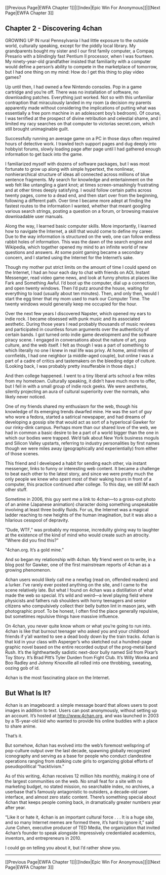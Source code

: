 [[Previous Page|EWFA Chapter 1]]|[[Index|Epic Win For Anonymous]]|[[Next Page|EWFA Chapter 3]]

## Chapter 2 - Discovering 4chan

GROWING UP IN rural Pennsylvania I had little exposure to the outside
world, culturally speaking, except for the piddly local library. My
grandparents bought my sister and I our first family computer, a Compaq
Presario with a blindingly fast Pentium II processor, when I was
fourteen. My ninety-year-old grandfather insisted that familiarity with
a computer would define a person’s ability to compete in the marketplace
of tomorrow, but I had one thing on my mind: How do I get this thing to
play video games?

Up until then, I had owned a few Nintendo consoles. Pop in a game
cartridge and you’re off. There was no installation of software, no
downloading patches. Everything just worked. Not so with this unfamiliar
contraption that miraculously landed in my room (a decision my parents
apparently made without considering the implications of putting what was
essentially a free porn machine in an adolescent boy’s bedroom). Of
course, I was terrified at the prospect of divine retribution and
celestial shame, and I limited my racy searches on that computer to
victorias secret.com, which still brought unimaginable guilt.

Successfully running an average game on a PC in those days often
required hours of detective work. I trawled tech support pages and dug
deeply into hobbyist forums, slowly loading page after page until I had
gathered enough information to get back into the game.

I familiarized myself with dozens of software packages, but I was most
fortunate to grow up along with simple hypertext, the nonlinear,
nonhierarchical structure of ideas all connected across millions of blue
sentence fragments. My search for knowledge and entertainment on the web
felt like untangling a giant knot; at times screen-smashingly
frustrating and at other times deeply satisfying. I would follow certain
paths across twenty pages, come to a dead end, and then start over from
the beginning, following a different path. Over time I became more adept
at finding the fastest routes to the information I wanted, whether that
meant googling various search strings, posting a question on a forum, or
browsing massive downloadable user manuals.

Along the way, I learned basic computer skills. More importantly, I
learned how to navigate the Internet, a skill that would come to define
my career. Due to the way information is structured on the web, one can
follow endless rabbit holes of information. This was the dawn of the
search engine and Wikipedia, which together opened my mind to an
infinite world of new questions and answers. At some point gaming became
a secondary concern, and I started using the Internet for the Internet’s
sake.

Though my mother put strict limits on the amount of time I could spend
on the Internet, I had an hour each day to chat with friends on AOL
Instant Messenger, read video game news, and look at funny photos at
places like Fark and Something Awful. I’d boot up the computer, dial up
a connection, and open twenty windows. Then I’d putz around the house,
waiting for everything to load (usually about ten minutes). Then, and
only then, would I start the egg timer that my mom used to mark our
Computer Time. The twenty windows would generally keep me occupied for
the hour.

Over the next few years I discovered Napster, which opened my ears to
indie rock. I became obsessed with punk music and its associated
aesthetic. During those years I read probably thousands of music reviews
and participated in countless forum arguments over the authenticity of
certain bands. I got turned onto indie game development and the software
piracy scene. I engaged in conversations about the nature of art, pop
culture, and the web itself. I felt as though I was a part of something
to which literally no one I knew in real life was privy. At home, amid
miles of cornfields, I had one neighbor (a middle-aged couple), but
online I was a part of a cadre of critics and tastemakers on the
bleeding edge of culture. (Looking back, I was probably pretty
insufferable in those days.)

And then college happened. I went to a tiny liberal arts school a few
miles from my hometown. Culturally speaking, it didn’t have much more to
offer, but I fell in with a small group of indie rock geeks. We were
aesthetes, silently projecting an aura of cultural superiority over the
normals, who likely never noticed.

One of my friends shared my enthusiasm for the web, though his knowledge
of its emerging trends dwarfed mine. He was the sort of guy who wore a
fedora, started a satirical newspaper, and had dreams of developing a
gossip site that would act as sort of a hyperlocal Gawker for our
rinky-dink campus. Perhaps more than our shared love of the web, we had
in common a basic desire to be a part of a world bigger than the one in
which our bodies were trapped. We’d talk about New York business moguls
and Silicon Valley upstarts, referring to industry personalities by
first names though we were miles away (geographically and
experientially) from either of those scenes.

This friend and I developed a habit for sending each other, via instant
messenger, links to funny or interesting web content. It became a
challenge to beat each other to the latest story, and since we were
pretty much the only people we knew who spent most of their waking hours
in front of a computer, this practice continued after college. To this
day, we still IM each other stuff.

Sometime in 2006, this guy sent me a link to 4chan—to a gross-out photo
of an anime (Japanese animation) character doing something unspeakable
involving at least three bodily fluids. For us, the Internet was a
magical ladder reaching to new heights of the human imagination, but it
was also a hilarious cesspool of depravity.

“Dude, WTF,” was probably my response, incredulity giving way to
laughter at the existence of the kind of mind who would create such an
atrocity. “Where did you find this?”

“4chan.org. It’s a gold mine.”

And so began my relationship with 4chan. My friend went on to write, in
a blog post for Gawker, one of the first mainstream reports of 4chan as
a growing phenomenon.

4chan users would likely call me a newfag (read on, offended readers)
and a lurker. I’ve rarely ever posted anything on the site, and I came
to the scene relatively late. But what I found on 4chan was a
distillation of what made the web so special. It’s wild and weird—a
level playing field where physicists and fathers rub shoulders with
horny teenagers and senior citizens who compulsively collect their belly
button lint in mason jars, with photographic proof. To be honest, I
often find the place generally repulsive, but sometimes repulsive things
have massive influence.

On 4chan, you never quite know whom or what you’re going to run into.
4chan is like that burnout teenager who asked you and your childhood
friends if y’all wanted to see a dead body down by the train tracks.
4chan is that kid in your class with Asperger’s who sketched out a
hundred-page graphic novel based on the entire recorded output of the
prog-metal band Rush. It’s the lightheartedly sadistic next-door bully
named Sid from Pixar’s Toy Story. It’s Brad Pitt’s Tyler Durden from
Fight Club. It’s Willy Wonka and Boo Radley and Johnny Knoxville all
rolled into one throbbing, sweating, oozing gob of id.

4chan is the most fascinating place on the Internet.

## But What Is It?

4chan is an imageboard: a simple message board that allows users to post
images in addition to text. Users can post anonymously, without setting
up an account. It’s hosted at http://www.4chan.org, and was launched in
2003 by a 15-year-old kid who wanted to provide his online buddies with
a place to share anime.

That’s it.

But somehow, 4chan has evolved into the web’s foremost wellspring of
pop-culture output over the last decade, spawning globally recognized
iconography and serving as a base for people who conduct clandestine
operations ranging from stalking cute girls to organizing global efforts
of pseudopolitical “hacktivism.”

As of this writing, 4chan receives 12 million hits monthly, making it
one of the largest communities on the web. No small feat for a site with
no marketing budget, no stated mission, no searchable index, no
archives, a userbase that’s famously antagonistic to outsiders, a
decade-old user interface, and almost zero static content. There’s
something special about 4chan that keeps people coming back, in
dramatically greater numbers year after year.

“Like it or hate it, 4chan is an important cultural force . . . It is a
huge site, and so many Internet memes are formed there, it’s hard to
ignore it,” said June Cohen, executive producer of TED Media, the
organization that invited 4chan’s founder to speak alongside
impressively credentialed academics, inventors, and entrepreneurs in
2010.

I could go on telling you about it, but I’d rather show you.

* * *

[[Previous Page|EWFA Chapter 1]]|[[Index|Epic Win For Anonymous]]|[[Next Page|EWFA Chapter 3]]